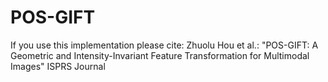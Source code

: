 # POS-GIFT
If you use this implementation please cite: Zhuolu Hou et al.: "POS-GIFT: A Geometric and Intensity-Invariant Feature Transformation for Multimodal Images" ISPRS Journal
